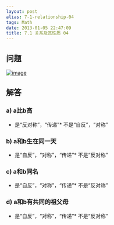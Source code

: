 ```yaml
---
layout: post
alias: 7-1-relationship-04
tags: Math
date: 2013-01-05 22:47:09
title: 7.1 关系及其性质 04
---
```


## 问题

[![image](http://freewind.me/wp-content/uploads/2013/01/image_thumb81.png "image")](http://freewind.me/wp-content/uploads/2013/01/image81.png)

## 解答

### a) a比b高

*   是“反对称”，“传递”*   不是“自反”，“对称”

### b) a和b生在同一天

*   是“自反”，“对称”，“传递”*   不是“反对称”

### c) a和b同名

*   是“自反”，“对称”，“传递”*   不是“反对称”

### d) a和b有共同的祖父母

*   是“自反”，“对称”，“传递”*   不是“反对称”
